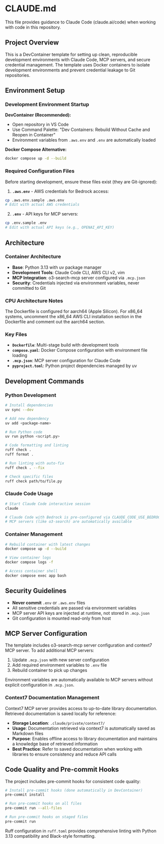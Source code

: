 # CLAUDE.md

This file provides guidance to Claude Code (claude.ai/code) when working with code in this repository.

## Project Overview

This is a DevContainer template for setting up clean, reproducible development environments with Claude Code, MCP servers, and secure credential management. The template uses Docker containers to isolate development environments and prevent credential leakage to Git repositories.

## Environment Setup

### Development Environment Startup

**DevContainer (Recommended):**
- Open repository in VS Code
- Use Command Palette: "Dev Containers: Rebuild Without Cache and Reopen in Container"
- Environment variables from `.aws.env` and `.env` are automatically loaded

**Docker Compose Alternative:**
```bash
docker compose up -d --build
```

### Required Configuration Files

Before starting development, ensure these files exist (they are Git-ignored):

1. **`.aws.env`** - AWS credentials for Bedrock access:
```bash
cp .aws.env.sample .aws.env
# Edit with actual AWS credentials
```

2. **`.env`** - API keys for MCP servers:
```bash
cp .env.sample .env  
# Edit with actual API keys (e.g., OPENAI_API_KEY)
```

## Architecture

### Container Architecture
- **Base**: Python 3.13 with uv package manager
- **Development Tools**: Claude Code CLI, AWS CLI v2, vim
- **MCP Integration**: o3-search-mcp server configured via `.mcp.json`
- **Security**: Credentials injected via environment variables, never committed to Git

### CPU Architecture Notes
The Dockerfile is configured for aarch64 (Apple Silicon). For x86_64 systems, uncomment the x86_64 AWS CLI installation section in the Dockerfile and comment out the aarch64 section.

### Key Files
- **`Dockerfile`**: Multi-stage build with development tools
- **`compose.yaml`**: Docker Compose configuration with environment file loading
- **`.mcp.json`**: MCP server configuration for Claude Code
- **`pyproject.toml`**: Python project dependencies managed by uv

## Development Commands

### Python Development
```bash
# Install dependencies
uv sync --dev

# Add new dependency  
uv add <package-name>

# Run Python code
uv run python <script.py>

# Code formatting and linting
ruff check .
ruff format .

# Run linting with auto-fix
ruff check . --fix

# Check specific files
ruff check path/to/file.py
```

### Claude Code Usage
```bash
# Start Claude Code interactive session
claude

# Claude Code with Bedrock is pre-configured via CLAUDE_CODE_USE_BEDROCK=1
# MCP servers (like o3-search) are automatically available
```

### Container Management
```bash
# Rebuild container with latest changes
docker compose up -d --build

# View container logs
docker compose logs -f

# Access container shell
docker compose exec app bash
```

## Security Guidelines

- **Never commit** `.env` or `.aws.env` files
- All sensitive credentials are passed via environment variables
- MCP server API keys are injected at runtime, not stored in `.mcp.json`
- Git configuration is mounted read-only from host

## MCP Server Configuration

The template includes o3-search-mcp server configuration and context7 MCP server. To add additional MCP servers:

1. Update `.mcp.json` with new server configuration
2. Add required environment variables to `.env` file
3. Rebuild container to pick up changes

Environment variables are automatically available to MCP servers without explicit configuration in `.mcp.json`.

### Context7 Documentation Management

Context7 MCP server provides access to up-to-date library documentation. Retrieved documentation is saved locally for reference:

- **Storage Location**: `.claude/private/context7/`
- **Usage**: Documentation retrieved via context7 is automatically saved as Markdown files
- **Purpose**: Enables offline access to library documentation and maintains a knowledge base of retrieved information
- **Best Practice**: Refer to saved documentation when working with libraries to ensure consistency and reduce API calls

## Code Quality and Pre-commit Hooks

The project includes pre-commit hooks for consistent code quality:

```bash
# Install pre-commit hooks (done automatically in DevContainer)
pre-commit install

# Run pre-commit hooks on all files
pre-commit run --all-files

# Run pre-commit hooks on staged files
pre-commit run
```

Ruff configuration in `ruff.toml` provides comprehensive linting with Python 3.13 compatibility and Black-style formatting.
